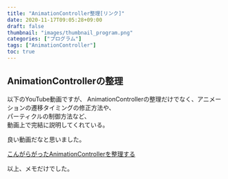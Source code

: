 ```yaml
---
title: "AnimationController整理[リンク]"
date: 2020-11-17T09:05:28+09:00
draft: false
thumbnail: "images/thumbnail_program.png"
categories: ["プログラム"]
tags: ["AnimationController"]
toc: true
---
```


## AnimationControllerの整理
以下のYouTube動画ですが、
AnimationControllerの整理だけでなく、アニメーションの遷移タイミングの修正方法や、  
パーティクルの制御方法など、  
動画上で完結に説明してくれている。  
  
良い動画だなと思いました。  

[こんがらがったAnimationControllerを整理する](https://www.youtube.com/watch?v=eEm0TmfCGFU)
  
以上、メモだけでした。  
